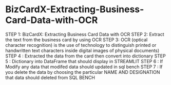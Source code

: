 # BizCardX-Extracting-Business-Card-Data-with-OCR

STEP 1:  BizCardX: Extracting Business Card Data with OCR 
STEP 2:  Extract the text from the  business card by using OCR
STEP 3:  OCR (optical character recognition) is the use of technology to distinguish printed or
                             handwritten text characters inside digital images of physical documents)
STEP 4 : Extracted the data from the card then  convert into dictionary
STEP 5 : Dictionary into DataFrame that should display in STREAMLIT
STEP 6 : If Modify any  data  that  modifed data should  updated in sql bench
STEP 7 : If you delete the data  by choosing the particular NAME  AND  DESIGNATION 
                      that data should deleted from SQL BENCH
